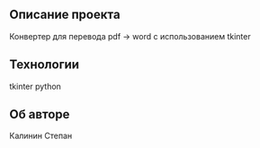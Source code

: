 ## Описание проекта

Конвертер для перевода pdf -> word c использованием tkinter

## Технологии
 
 tkinter
 python

## Об авторе

Калинин Степан